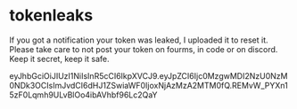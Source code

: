 # tokenleaks
If you got a notification your token was leaked, I uploaded it to reset it. Please take care to not post your token on fourms, in code or on discord. Keep it secret, keep it safe.

eyJhbGciOiJIUzI1NiIsInR5cCI6IkpXVCJ9.eyJpZCI6Ijc0MzgwMDI2NzU0NzM0NDk3OCIsImJvdCI6dHJ1ZSwiaWF0IjoxNjAzMzA2MTM0fQ.REMvW_PYXn15zF0Lqmh9ULvBlOo4ibAVhbf96Lc2QaY

